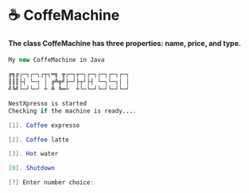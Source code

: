  # ☕ CoffeMachine

 #### The class CoffeMachine has three properties: name, price, and type.


```java
My new CoffeMachine in Java

╔╗╔┌─┐┌─┐┌┬┐═╗ ╦┌─┐┬─┐┌─┐┌─┐┌─┐┌─┐
║║║├┤ └─┐ │ ╔╩╦╝├─┘├┬┘├┤ └─┐└─┐│ │
╝╚╝└─┘└─┘ ┴ ╩ ╚═┴  ┴└─└─┘└─┘└─┘└─┘

NestXpresso is started
Checking if the machine is ready....

[1]. Coffee expresso

[2]. Coffee latte

[3]. Hot water

[0]. Shutdown

[?] Enter number choice: 

```
